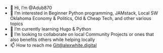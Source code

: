 - 👋 Hi, I’m @Adub870
- 👀 I’m interested in Beginner Python programming, JAMstack, Local SW Oklahoma Economy & Politics, Old & Cheap Tech, and other various topics
- 🌱 I’m currently learning Hugo & Python
- 💞️ I’m looking to collaborate on local Community Projects or ones that also benefits others while helping locally
- 📫 How to reach me Git@alexwhite.digital

<!---
Adub870/Adub870 is a ✨ special ✨ repository because its `README.md` (this file) appears on your GitHub profile.
You can click the Preview link to take a look at your changes.
--->
